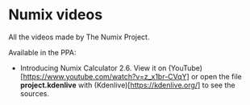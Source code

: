 Numix videos
=====

All the videos made by The Numix Project.

Available in the PPA:

- Introducing Numix Calculator 2.6.
View it on (YouTube)[https://www.youtube.com/watch?v=z_x1br-CVqY] or open the file **project.kdenlive** with (Kdenlive)[https://kdenlive.org/] to see the sources.
